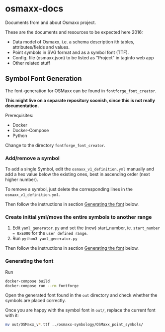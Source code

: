 # osmaxx-docs
Documents from and about Osmaxx project.

These are the documents and resources to be expected here 2016:
* Data model of Osmaxx, i.e. a schema description ith tables, attributes/fields and values. 
* Point symbols in SVG format and as a symbol font (TTF).
* Config. file (osmaxx.json) to be listed as "Project" in taginfo web app
* Other related stuff


## Symbol Font Generation

The font-generation for OSMaxx can be found in `fontforge_font_creator`.

**This might live on a separate repository soonish, since this is not really documentation.**

Prerequisites:

* Docker
* Docker-Compose
* Python

Change to the directory `fontforge_font_creator`.

### Add/remove a symbol

To add a single Symbol, edit the `osmaxx_v1_definition.yml` manually and add a hex value below the existing ones,
best in ascending order (next higher number).

To remove a symbol, just delete the corresponding lines in the `osmaxx_v1_definition.yml`. 

Then follow the instructions in section [Generating the font](#generating-the-font) below.

### Create initial yml/move the entire symbols to another range

1. Edit `yaml_generator.py` and set the (new) start_number, ie. `start_number = 0xE000` for the `user defined range`.
2. Run `python3 yaml_generator.py`

Then follow the instructions in section [Generating the font](#generating-the-font) below.

### Generating the font

Run 
```bash
docker-compose build
docker-compose run --rm fontforge
```

Open the generated font found in the `out` directory and check whether the symbols are placed correctly.

Once you are happy with the symbol font in `out/`, replace the current font with it:
```bash
mv out/OSMaxx_v*.ttf ../osmaxx-symbology/OSMaxx_point_symbols/
```
